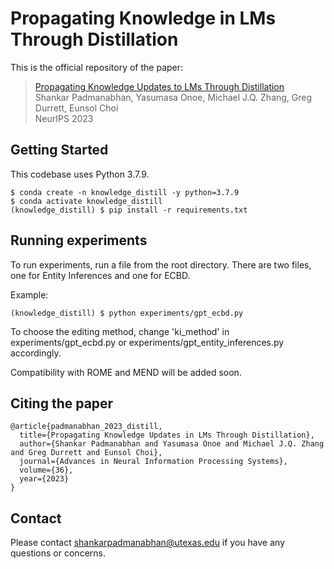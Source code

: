# Propagating Knowledge in LMs Through Distillation 

This is the official repository of the paper: 
> [Propagating Knowledge Updates to LMs Through Distillation](https://arxiv.org/pdf/2306.09306v1.pdf) <br/>
> Shankar Padmanabhan, Yasumasa Onoe, Michael J.Q. Zhang, Greg Durrett, Eunsol Choi <br/>
> NeurIPS 2023

## Getting Started 

This codebase uses Python 3.7.9. 

```
$ conda create -n knowledge_distill -y python=3.7.9
$ conda activate knowledge_distill
(knowledge_distill) $ pip install -r requirements.txt
```
## Running experiments

To run experiments, run a file from the root directory. There are two files, one for Entity Inferences and one for ECBD.

Example: 
```
(knowledge_distill) $ python experiments/gpt_ecbd.py
```
To choose the editing method, change 'ki_method' in experiments/gpt_ecbd.py or experiments/gpt_entity_inferences.py accordingly. 

Compatibility with ROME and MEND will be added soon.

## Citing the paper
```
@article{padmanabhan_2023_distill,
  title={Propagating Knowledge Updates in LMs Through Distillation},
  author={Shankar Padmanabhan and Yasumasa Onoe and Michael J.Q. Zhang and Greg Durrett and Eunsol Choi},
  journal={Advances in Neural Information Processing Systems},
  volume={36},
  year={2023}
}
```
## Contact
Please contact shankarpadmanabhan@utexas.edu if you have any questions or concerns.


